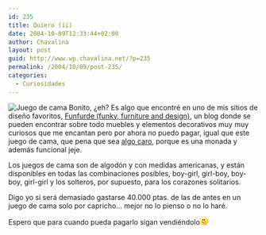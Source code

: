 ```yaml
---
id: 235
title: Quiero (ii)
date: 2004-10-09T12:33:44+02:00
author: Chavalina
layout: post
guid: http://www.wp.chavalina.net/?p=235
permalink: /2004/10/09/post-235/
categories:
  - Curiosidades
---
```

<img class="imgizqda" src="http://www.chavalina.net/imagenes/fotos/boygirlduvet.jpg" alt="Juego de cama" /> Bonito, ¿eh? Es algo que encontré en uno de mis sitios de diseño favoritos, <a href="http://funfurde.blogspot.com/2004/09/boy-girl-boy-boy-girl-girl-duvets.html" target="_blank">Funfurde (funky, furniture and design)</a>, un blog donde se pueden encontrar sobre todo muebles y elementos decorativos muy muy curiosos que me encantan pero por ahora no puedo pagar, igual que este juego de cama, que pena que sea <a href="http://www.fitzsu.com/index.asp?spage=psearch&pid=809683&cat=79858" target="_blank">algo caro</a>, porque es una monada y además funcional jeje.

Los juegos de cama son de algodón y con medidas americanas, y están disponibles en todas las combinaciones posibles, boy-girl, girl-boy, boy-boy, girl-girl y los solteros, por supuesto, para los corazones solitarios.

Digo yo si será demasiado gastarse 40.000 ptas. de las de antes en un juego de cama solo por capricho… mejor no lo pienso o no lo haré.

Espero que para cuando pueda pagarlo sigan vendiéndolo![emo](/imagenes/emoticonos/sonrisa.gif)
